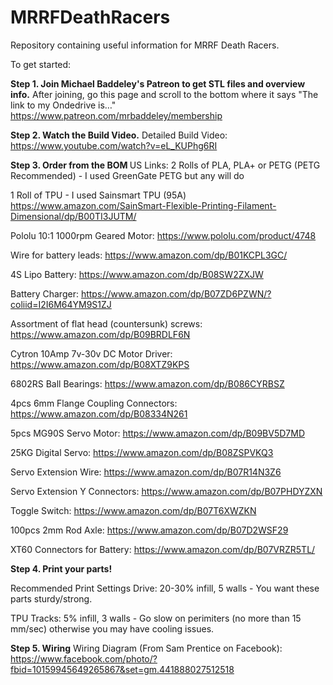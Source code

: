 # MRRFDeathRacers
Repository containing useful information for MRRF Death Racers.

To get started:

<b>Step 1. Join Michael Baddeley's Patreon to get STL files and overview info.</b> 
After joining, go this page and scroll to the bottom where it says "The link to my  Ondedrive is…"
https://www.patreon.com/mrbaddeley/membership

<b>Step 2. Watch the Build Video.</b> 
Detailed Build Video:
https://www.youtube.com/watch?v=eL_KUPhg6RI

<b>Step 3. Order from the BOM </b>
US Links:
2 Rolls of PLA, PLA+ or PETG (PETG Recommended)  - I used GreenGate PETG but any will do

1 Roll of TPU - I used Sainsmart TPU (95A) https://www.amazon.com/SainSmart-Flexible-Printing-Filament-Dimensional/dp/B00TI3JUTM/

Pololu 10:1 1000rpm Geared Motor: https://www.pololu.com/product/4748

Wire for battery leads: https://www.amazon.com/dp/B01KCPL3GC/

4S Lipo Battery: https://www.amazon.com/dp/B08SW2ZXJW

Battery Charger: https://www.amazon.com/dp/B07ZD6PZWN/?coliid=I2I6M64YM9S1ZJ

Assortment of flat head (countersunk) screws: https://www.amazon.com/dp/B09BRDLF6N

Cytron 10Amp 7v-30v DC Motor Driver: https://www.amazon.com/dp/B08XTZ9KPS

6802RS Ball Bearings: https://www.amazon.com/dp/B086CYRBSZ

4pcs 6mm Flange Coupling Connectors: https://www.amazon.com/dp/B08334N261

5pcs MG90S Servo Motor: https://www.amazon.com/dp/B09BV5D7MD

25KG Digital Servo: https://www.amazon.com/dp/B08ZSPVKQ3

Servo Extension Wire: https://www.amazon.com/dp/B07R14N3Z6

Servo Extension Y Connectors: https://www.amazon.com/dp/B07PHDYZXN

Toggle Switch: https://www.amazon.com/dp/B07T6XWZKN

100pcs 2mm Rod Axle: https://www.amazon.com/dp/B07D2WSF29 

XT60 Connectors for Battery: https://www.amazon.com/dp/B07VRZR5TL/

<b>Step 4. Print your parts!</b>

Recommended Print Settings
Drive: 20-30% infill, 5 walls - You want these parts sturdy/strong. 

TPU Tracks: 5% infill, 3 walls - Go slow on perimiters (no more than 15 mm/sec) otherwise you may have cooling issues.

<b>Step 5. Wiring</b>
Wiring Diagram (From Sam Prentice on Facebook):
https://www.facebook.com/photo/?fbid=10159945649265867&set=gm.441888027512518

